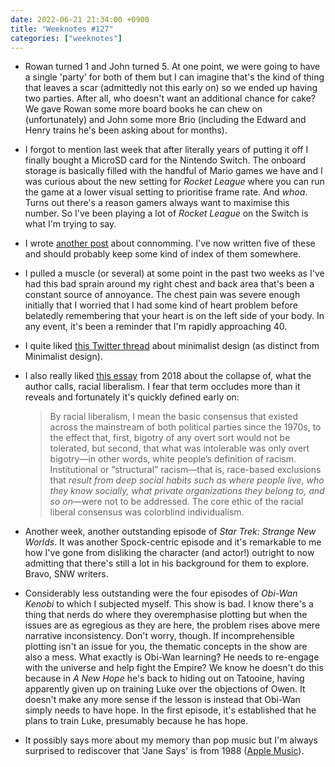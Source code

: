 ```yaml
---
date: 2022-06-21 21:34:00 +0900
title: "Weeknotes #127"
categories: ["weeknotes"]
---
```


- Rowan turned 1 and John turned 5. At one point, we were going to have a single 'party' for both of them but I can imagine that's the kind of thing that leaves a scar (admittedly not this early on) so we ended up having two parties. After all, who doesn't want an additional chance for cake? We gave Rowan some more board books he can chew on (unfortunately) and John some more Brio (including the Edward and Henry trains he's been asking about for months).

- I forgot to mention last week that after literally years of putting it off I finally bought a MicroSD card for the Nintendo Switch. The onboard storage is basically filled with the handful of Mario games we have and I was curious about the new setting for _Rocket League_ where you can run the game at a lower visual setting to prioritise frame rate. And _whoa_. Turns out there's a reason gamers always want to maximise this number. So I've been playing a lot of _Rocket League_ on the Switch is what I'm trying to say.

- I wrote [another post](https://articles.inqk.net/2022/06/17/connomming-walter.html) about connomming. I've now written five of these and should probably keep some kind of index of them somewhere.

- I pulled a muscle (or several) at some point in the past two weeks as I've had this bad sprain around my right chest and back area that's been a constant source of annoyance. The chest pain was severe enough initially that I worried that I had some kind of heart problem before belatedly remembering that your heart is on the left side of your body. In any event, it's been a reminder that I'm rapidly approaching 40.

- I quite liked [this Twitter thread](https://twitter.com/culturaltutor/status/1538211892707086338?s=20&t=ANZwiqlg6Dp6b0mXaqJghg) about minimalist design (as distinct from Minimalist design).

- I also really liked [this essay](https://www.the-american-interest.com/2018/03/02/collapse-racial-liberalism/) from 2018 about the collapse of, what the author calls, racial liberalism. I fear that term occludes more than it reveals and fortunately it's quickly defined early on:

  > By racial liberalism, I mean the basic consensus that existed across the mainstream of both political parties since the 1970s, to the effect that, first, bigotry of any overt sort would not be tolerated, but second, that what was intolerable was only overt bigotry—in other words, white people’s definition of racism. Institutional or “structural” racism—that is, race-based exclusions that _result from deep social habits such as where people live, who they know socially, what private organizations they belong to, and so on_—were not to be addressed. The core ethic of the racial liberal consensus was colorblind individualism.

- Another week, another outstanding episode of _Star Trek: Strange New Worlds_. It was another Spock-centric episode and it's remarkable to me how I've gone from disliking the character (and actor!) outright to now admitting that there's still a lot in his background for them to explore. Bravo, SNW writers.

- Considerably less outstanding were the four episodes of _Obi-Wan Kenobi_ to which I subjected myself. This show is bad. I know there's a thing that nerds do where they overemphasise plotting but when the issues are as egregious as they are here, the problem rises above mere narrative inconsistency. Don't worry, though. If incomprehensible plotting isn't an issue for you, the thematic concepts in the show are also a mess. What exactly is Obi-Wan learning? He needs to re-engage with the universe and help fight the Empire? We know he doesn't do this because in _A New Hope_ he's back to hiding out on Tatooine, having apparently given up on training Luke over the objections of Owen. It doesn't make any more sense if the lesson is instead that Obi-Wan simply needs to have hope. In the first episode, it's established that he plans to train Luke, presumably because he has hope.

- It possibly says more about my memory than pop music but I'm always surprised to rediscover that 'Jane Says' is from 1988 ([Apple Music](https://music.apple.com/us/album/jane-says/1018518208?i=1018519027)).
